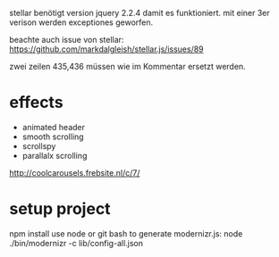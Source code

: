 stellar benötigt version jquery 2.2.4 damit es funktioniert. mit einer 3er verison werden exceptiones geworfen.

beachte auch issue von stellar: https://github.com/markdalgleish/stellar.js/issues/89

zwei zeilen 435,436 müssen wie im Kommentar ersetzt werden.

# effects

* animated header
* smooth scrolling
* scrollspy
* parallalx scrolling

http://coolcarousels.frebsite.nl/c/7/

# setup project

npm install
use node or git bash to generate modernizr.js: node ./bin/modernizr -c lib/config-all.json